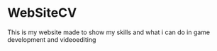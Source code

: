 # WebSiteCV
This is my website made to show my skills and what i can do in game development and videoediting
